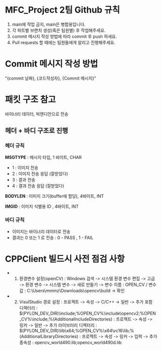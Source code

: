 # MFC_Project 2팀 Github 규칙 
1. main에 작업 금지, main은 병합용입니다. 
2. 각 파트별 브랜치 생성(혹은 팀원별) 후 작업해주세요.
3. commit 메시지 작성 방법에 따라 commit 후 push 하세요.
4. Pull requests 할 때에는 팀원들에게 알리고 진행해주세요.

# Commit 메시지 작성 방법 
"{commit 날짜}, {코드작성자}, {Commit 메시지}"

# 패킷 구조 참고 
바이너리 데이터, 빅엔디안으로 전송
## 헤더 + 바디 구조로 진행 
### 헤더 규칙 
**MSGTYPE** : 메시지 타입, 1 바이트, CHAR
- 1 : 이미지 전송
- 2 : 이미지 전송 응답 (잘받았다)
- 3 : 결과 전송
- 4 : 결과 전송 응답 (잘받았다)

**BODYLEN** : 이미지 크기(buffer에 할당), 4바이트, INT 

**IMGID** : 이미지 식별용 ID , 4바이트, INT 

### 바디 규칙 
- 이미지는 바이너리 데이터로 전송
- 결과는 0 또는 1 로 전송 : 0 - PASS , 1 - FAIL

# CPPClient 빌드시 사전 점검 사항
- 1. 환경변수 설정(openCV) : Windows 검색 -> 시스템 환경 변수 편집 -> 고급 -> 환경 변수 -> 시스템 변수 -> 새로 만들기 -> 변수 이름 : OPEN_CV / 변수 값 : C:\Users\mmmz\Downloads\opencv\build -> 확인
- 2. VisulStudio 경로 설정
     : 프로젝트 -> 속성 -> C/C++ -> 일반 -> 추가 포함 디렉터리 : $(PYLON_DEV_DIR)\include;%OPEN_CV%\include\opencv2;%OPEN_CV%\include;%(AdditionalIncludeDirectories)
     : 프로젝트 -> 속성 -> 링커 -> 일반 -> 추가 라이브러리 디렉터리 : $(PYLON_DEV_DIR)\lib\x64;%OPEN_CV%\x64\vc16\lib;%(AdditionalLibraryDirectories)
     : 프로젝트 -> 속성 -> 링커 -> 입력 -> 추가 종속성 : opencv_world490.lib;opencv_world490d.lib
     
